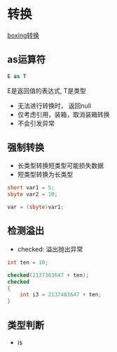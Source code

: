 # 转换

[boxing转换](csharp_boxing.md)


## as运算符

```c#
E as T
```

E是返回值的表达式, T是类型

- 无法进行转换时， 返回null
- 仅考虑引用，装箱，取消装箱转换
- 不会引发异常

## 强制转换

- 长类型转换短类型可能损失数据
- 短类型转换为长类型

```c#
short var1 = 5;
sbyte var2 = 10;

var = (sbyte)var1;
```


## 检测溢出

- checked: 溢出抛出异常

```c#
int ten = 10;

checked(2137383647 + ten);
checked
{
    int i3 = 2137483647 + ten;
}
```

## 类型判断 

- is